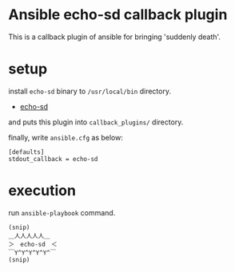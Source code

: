 Ansible echo-sd callback plugin
====

This is a callback plugin of ansible for bringing 'suddenly death'.

# setup

install `echo-sd` binary to `/usr/local/bin` directory.

* [echo-sd](https://github.com/fumiyas/home-commands/blob/master/echo-sd)

and puts this plugin into `callback_plugins/` directory.

finally, write `ansible.cfg` as below:

```
[defaults]
stdout_callback = echo-sd
```

# execution

run `ansible-playbook` command.

```
(snip)
＿人人人人人＿
＞　echo-sd　＜
￣Y^Y^Y^Y^Y^￣
(snip)
```
